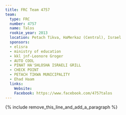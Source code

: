 ```yaml
---
title: FRC Team 4757
team:
  type: FRC
  number: 4757
  name: Talos
  rookie_year: 2013
  location: Petach Tikva, HaMerkaz (Central), Israel
  sponsors:
  - elisra
  - ministry of education
  - kkl jnf-Leonore Groger
  - AUTO COOL
  - PINAT HA'SHLOSHA ISRAELI GRILL
  - CHECK POINT
  - PETACH TIKWA MUNICIPALITY
  - Ehad Haam
  links:
    Website:
    Facebook: https://www.facebook.com/4757talos
---
```


{% include remove_this_line_and_add_a_paragraph %}